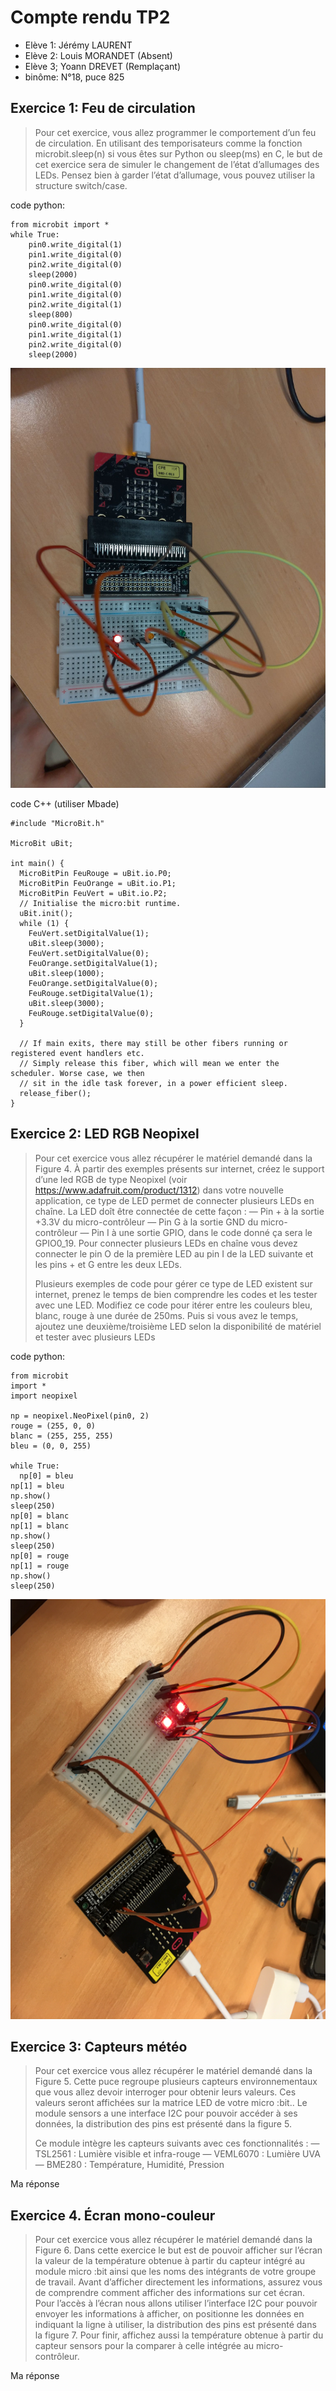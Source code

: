 # Compte rendu TP2

 - Elève 1: Jérémy LAURENT
 - Elève 2: Louis MORANDET (Absent)
 - Elève 3; Yoann DREVET (Remplaçant)
 - binôme: N°18, puce 825

## Exercice 1: Feu de circulation
> Pour cet exercice, vous allez programmer le comportement d’un feu de
> circulation. En utilisant des temporisateurs comme la fonction
> microbit.sleep(n) si vous êtes sur Python ou sleep(ms) en C, le but de
> cet exercice sera de simuler le changement de l’état d’allumages des
> LEDs. Pensez bien à garder l’état d’allumage, vous pouvez utiliser la
> structure switch/case.

code python: 

    from microbit import *
	while True:
	    pin0.write_digital(1)
	    pin1.write_digital(0)
	    pin2.write_digital(0)
	    sleep(2000)
	    pin0.write_digital(0)
	    pin1.write_digital(0)
	    pin2.write_digital(1)
	    sleep(800)
	    pin0.write_digital(0)
	    pin1.write_digital(1)
	    pin2.write_digital(0)
	    sleep(2000)

![enter image description here](https://raw.githubusercontent.com/JeremyL71/IoT_cpe/master/TP2/exo1.jpg)

code C++ (utiliser Mbade)

    #include "MicroBit.h"

	MicroBit uBit;

	int main() {
	  MicroBitPin FeuRouge = uBit.io.P0;
	  MicroBitPin FeuOrange = uBit.io.P1;
	  MicroBitPin FeuVert = uBit.io.P2;
	  // Initialise the micro:bit runtime.
	  uBit.init();
	  while (1) {
	    FeuVert.setDigitalValue(1);
	    uBit.sleep(3000);
	    FeuVert.setDigitalValue(0);
	    FeuOrange.setDigitalValue(1);
	    uBit.sleep(1000);
	    FeuOrange.setDigitalValue(0);
	    FeuRouge.setDigitalValue(1);
	    uBit.sleep(3000);
	    FeuRouge.setDigitalValue(0);
	  }

	  // If main exits, there may still be other fibers running or registered event handlers etc.
	  // Simply release this fiber, which will mean we enter the scheduler. Worse case, we then
	  // sit in the idle task forever, in a power efficient sleep.
	  release_fiber();
	}

## Exercice 2: LED RGB Neopixel

> Pour cet exercice vous allez récupérer le matériel demandé dans la Figure 4. À partir des exemples présents sur internet, créez le support d’une led RGB de type Neopixel (voir https://www.adafruit.com/product/1312) dans votre nouvelle application, ce type de LED permet de connecter plusieurs LEDs en chaîne. La LED doît être connectée de cette façon : 
> — Pin + à la sortie +3.3V du micro-contrôleur 
> — Pin G à la sortie GND du micro-contrôleur 
> — Pin I à une sortie GPIO, dans le code donné ça sera le GPIO0_19. 
Pour connecter plusieurs LEDs en chaîne vous devez connecter le pin O de la première LED au pin I de la LED suivante et les pins + et G entre les deux LEDs.
> 
> Plusieurs exemples de code pour gérer ce type de LED existent sur internet, prenez le temps de bien comprendre les codes et les tester avec une LED. Modifiez ce code pour itérer entre les couleurs bleu, blanc, rouge à une durée de 250ms. Puis si vous avez le temps, ajoutez une deuxième/troisième LED selon la disponibilité de matériel et tester avec plusieurs LEDs

code python:
 
    from microbit
	import *
	import neopixel

	np = neopixel.NeoPixel(pin0, 2)
	rouge = (255, 0, 0)
	blanc = (255, 255, 255)
	bleu = (0, 0, 255)

	while True:
	  np[0] = bleu
	np[1] = bleu
	np.show()
	sleep(250)
	np[0] = blanc
	np[1] = blanc
	np.show()
	sleep(250)
	np[0] = rouge
	np[1] = rouge
	np.show()
	sleep(250)

![enter image description here](https://raw.githubusercontent.com/JeremyL71/IoT_cpe/master/TP2/exo2.png)

## Exercice 3: Capteurs météo

> Pour cet exercice vous allez récupérer le matériel demandé dans la Figure 5. Cette puce regroupe plusieurs capteurs environnementaux que vous allez devoir interroger pour obtenir leurs valeurs. 
> Ces valeurs seront affichées sur la matrice LED de votre micro :bit.. Le module sensors a une interface I2C pour pouvoir accéder à ses données, la distribution des pins est présenté dans la figure 5. 
> 
> Ce module intègre les capteurs suivants avec ces fonctionnalités : 
> — TSL2561 : Lumière visible et infra-rouge 
> — VEML6070 : Lumière UVA 
> — BME280 : Température, Humidité, Pression

Ma réponse

## Exercice 4. Écran mono-couleur

> Pour cet exercice vous allez récupérer le matériel demandé dans la Figure 6. Dans cette exercice le but est de pouvoir afficher sur l’écran la valeur de la température obtenue à partir du capteur intégré au module micro :bit ainsi que les noms des intégrants de votre groupe de travail. 
> Avant d’afficher directement les informations, assurez vous de comprendre comment afficher des informations sur cet écran. 
> Pour l’accès à l’écran nous allons utiliser l’interface I2C pour pouvoir envoyer les informations à afficher, on positionne les données en indiquant la ligne à utiliser, la distribution des pins est présenté dans la figure 7. 
> Pour finir, affichez aussi la température obtenue à partir du capteur sensors pour la comparer à celle intégrée au micro-contrôleur.

Ma réponse
